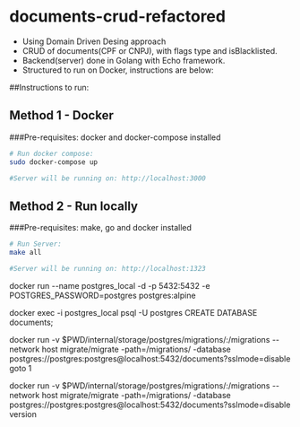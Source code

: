 # documents-crud-refactored

- Using Domain Driven Desing approach
- CRUD of documents(CPF or CNPJ), with flags type and isBlacklisted.
- Backend(server) done in Golang with Echo framework.
- Structured to run on Docker, instructions are below:

##Instructions to run:

## Method 1 - Docker
###Pre-requisites: docker and docker-compose installed
```bash
# Run docker compose:
sudo docker-compose up

#Server will be running on: http://localhost:3000

```

## Method 2 - Run locally
###Pre-requisites: make, go and docker installed
```bash
# Run Server:
make all

#Server will be running on: http://localhost:1323
```



docker run --name postgres_local -d -p 5432:5432 -e POSTGRES_PASSWORD=postgres postgres:alpine

docker exec -i postgres_local psql -U postgres
CREATE DATABASE documents;


docker run -v $PWD/internal/storage/postgres/migrations/:/migrations --network host migrate/migrate -path=/migrations/ -database postgres://postgres:postgres@localhost:5432/documents?sslmode=disable goto 1


docker run -v $PWD/internal/storage/postgres/migrations/:/migrations --network host migrate/migrate -path=/migrations/ -database postgres://postgres:postgres@localhost:5432/documents?sslmode=disable version
